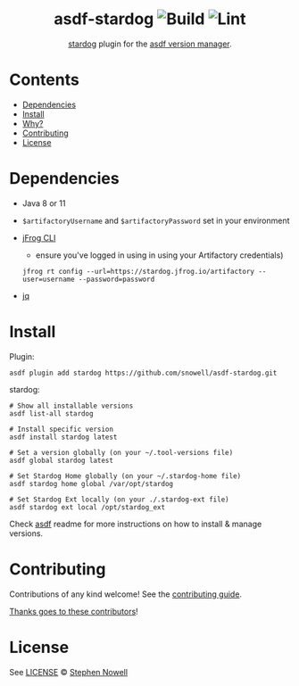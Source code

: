 <div align="center">

# asdf-stardog ![Build](https://github.com/snowell/asdf-stardog/workflows/Build/badge.svg) ![Lint](https://github.com/snowell/asdf-stardog/workflows/Lint/badge.svg)

[stardog](https://github.com/snowell/asdf-stardog) plugin for the [asdf version manager](https://asdf-vm.com).

</div>

# Contents

- [Dependencies](#dependencies)
- [Install](#install)
- [Why?](#why)
- [Contributing](#contributing)
- [License](#license)

# Dependencies

- Java 8 or 11
- `$artifactoryUsername` and `$artifactoryPassword` set in your environment
- [jFrog CLI](https://jfrog.com/getcli/)
  - ensure you've logged in using in using your Artifactory credentials)

  ```
  jfrog rt config --url=https://stardog.jfrog.io/artifactory --user=username --password=password
  ```

- [jq](https://stedolan.github.io/jq/download/)

# Install

Plugin:

```shell
asdf plugin add stardog https://github.com/snowell/asdf-stardog.git
```

stardog:

```shell
# Show all installable versions
asdf list-all stardog

# Install specific version
asdf install stardog latest

# Set a version globally (on your ~/.tool-versions file)
asdf global stardog latest

# Set Stardog Home globally (on your ~/.stardog-home file)
asdf stardog home global /var/opt/stardog

# Set Stardog Ext locally (on your ./.stardog-ext file)
asdf stardog ext local /opt/stardog_ext
```

Check [asdf](https://github.com/asdf-vm/asdf) readme for more instructions on how to
install & manage versions.

# Contributing

Contributions of any kind welcome! See the [contributing guide](contributing.md).

[Thanks goes to these contributors](https://github.com/snowell/asdf-stardog/graphs/contributors)!

# License

See [LICENSE](LICENSE) © [Stephen Nowell](https://github.com/snowell/)
